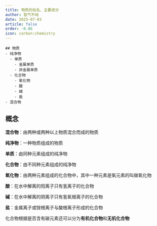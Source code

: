 ```yaml
---
title: 物质的俗名、主要成分
author: 氢气不纯
date: 2025-07-03
article: false
order: -0.86
icon: carbon:chemistry
---
```


```markmap
## 物质
- 纯净物
  - 单质
    - 金属单质
    - 非金属单质
  - 化合物
    - 氧化物
    - 酸
    - 碱
    - 盐
- 混合物
```

## 概念

**混合物**：由两种或两种以上物质混合而成的物质

**纯净物**：一种物质组成的物质

**单质**：由同种元素组成的纯净物

**化合物**：由不同种元素组成的纯净物

**氧化物**：由两种元素组成的化合物中，其中一种元素是氧元素的叫做氧化物

**酸**：在水中解离的阳离子只有氢离子的化合物

**碱**：在水中解离的阴离子只有氢氧根离子的化合物

**盐**：金属离子或铵根离子与酸根离子形成的化合物


化合物根据是否含有碳元素还可以分为**有机化合物**和**无机化合物**